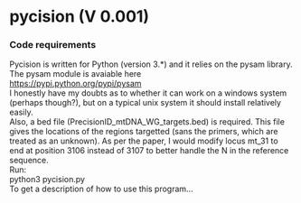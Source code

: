 # pycision (V 0.001)

### Code requirements

Pycision is written for Python (version 3.*) and it relies on the pysam library. The pysam module is avaiable here <br>
https://pypi.python.org/pypi/pysam
<br>
I honestly have my doubts as to whether it can work on a windows system (perhaps though?), but on a typical unix system it should install relatively easily. <br>
Also, a bed file (PrecisionID_mtDNA_WG_targets.bed) is required. This file gives the locations of the regions targetted (sans the primers, which are treated as an unknown). As per the paper, I would modify locus mt_31 to end at position 3106 instead of 3107 to better handle the N in the reference sequence.
<br>
Run: <br>
python3 pycision.py <br>
To get a description of how to use this program...

